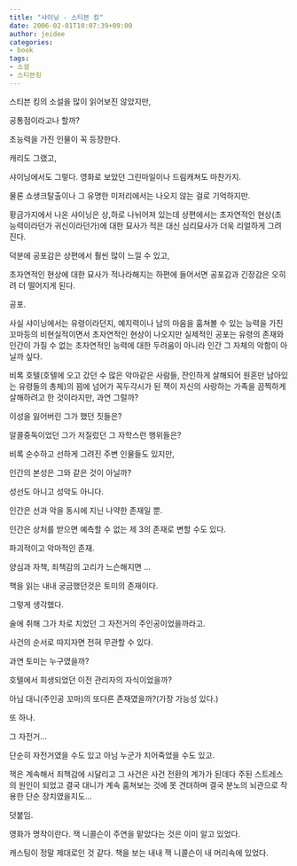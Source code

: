 ```yaml
---
title: "샤이닝 - 스티븐 킹"
date: 2006-02-01T10:07:39+09:00
author: jeidee
categories:
- book
tags:
- 소설
- 스티븐킹
---
```


스티븐 킹의 소설을 많이 읽어보진 않았지만,

공통점이라고나 할까?

초능력을 가진 인물이 꼭 등장한다.

캐리도 그랬고,

샤이닝에서도 그렇다. 영화로 보았던 그린마일이나 드림캐쳐도 마찬가지.

물론 쇼생크탈출이나 그 유명한 미저리에서는 나오지 않는 걸로 기억하지만.

 

황금가지에서 나온 샤이닝은 상,하로 나뉘어져 있는데 상편에서는 초자연적인 현상(초능력이라던가 귀신이라던가)에 대한 묘사가 적은 대신 심리묘사가 더욱 리얼하게 그려진다.

덕분에 공포감은 상편에서 훨씬 많이 느낄 수 있고,

초자연적인 현상에 대한 묘사가 적나라해지는 하편에 들어서면 공포감과 긴장감은 오히려 더 떨어지게 된다.

 

공포.

사실 샤이닝에서는 유령이라던지, 예지력이나 남의 마음을 훔쳐볼 수 있는 능력을 가진 꼬마등의 비현실적이면서 초자연적인 현상이 나오지만 실제적인 공포는 유령의 존재와 인간이 가질 수 없는 초자연적인 능력에 대한 두려움이 아니라 인간 그 자체의 악함이 아닐까 싶다.

비록 호텔(호텔에 오고 갔던 수 많은 악마같은 사람들, 잔인하게 살해되어 원혼만 남아있는 유령들의 총체)의 꾐에 넘어가 꼭두각시가 된  잭이 자신의 사랑하는 가족을 끔찍하게 살해하려고 한 것이라지만, 과연 그럴까?

이성을 잃어버린 그가 했던 짓들은?

알콜중독이었던 그가 저질렀던 그 자학스런 행위들은?

비록 순수하고 선하게 그려진 주변 인물들도 있지만,

인간의 본성은 그와 같은 것이 아닐까?

성선도 아니고 성악도 아니다.

인간은 선과 악을 동시에 지닌 나약한 존재일 뿐.

 

인간은 상처를 받으면 예측할 수 없는 제 3의 존재로 변할 수도 있다.

파괴적이고 악마적인 존재.

양심과 자책, 죄책감의 고리가 느슨해지면 ...

 

책을 읽는 내내 궁금했던것은 토미의 존재이다.

그렇게 생각했다.

술에 취해 그가 차로 치었던 그 자전거의 주인공이었을까라고.

사건의 순서로 따지자면 전혀 무관할 수 있다.

과연 토미는 누구였을까?

호텔에서 희생되었던 이전 관리자의 자식이었을까?

아님 대니(주인공 꼬마)의 또다른 존재였을까?(가장 가능성 있다.)

또 하나.

그 자전거...

단순히 자전거였을 수도 있고 아님 누군가 치어죽었을 수도 있고.

잭은 계속해서 죄책감에 시달리고 그 사건은 사건 전환의 계가가 된데다 주된 스트레스의 원인이 되었고 결국 대니가 계속 훔쳐보는 것에 못 견뎌하며 결국 분노의 뇌관으로 작용한 단순 장치였을지도...

 

덧붙임.

 영화가 명작이란다. 잭 니콜슨이 주연을 맡았다는 것은 이미 알고 있었다.

 캐스팅이 정말 제대로인 것 같다. 책을 보는 내내 잭 니콜슨이 내 머리속에 있었다.